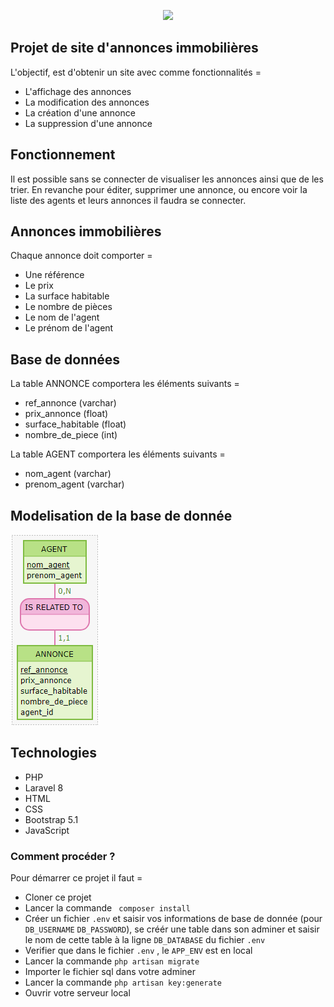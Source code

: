<p align="center"><a href="https://www.3gimmobilier.com/" target="_blank"><img src="https://www.3gimmobilier.com/system/images/commun/rejoignez_nous.gif" width="400"></a></p>



## Projet de site d'annonces immobilières

L'objectif, est d'obtenir un site avec comme fonctionnalités =
- L'affichage des annonces
- La modification des annonces
- La création d'une annonce
- La suppression d'une annonce

## Fonctionnement

Il est possible sans se connecter de visualiser les annonces ainsi que de les trier. 
En revanche pour éditer, supprimer une annonce, ou encore voir la liste des agents et leurs annonces il faudra se connecter.

## Annonces immobilières

Chaque annonce doit comporter =
- Une référence 
- Le prix 
- La surface habitable
- Le nombre de pièces
- Le nom de l'agent 
- Le prénom de l'agent

## Base de données

La table ANNONCE comportera les éléments suivants =
- ref_annonce (varchar)
- prix_annonce (float)
- surface_habitable (float)
- nombre_de_piece (int)

La table AGENT comportera les éléments suivants = 
- nom_agent (varchar)
- prenom_agent (varchar)
  

## Modelisation de la base de donnée

![Screenshot](/Documentation/mocodo.png)

## Technologies 

- PHP
- Laravel 8
- HTML
- CSS
- Bootstrap 5.1
- JavaScript

### Comment procéder ?

Pour démarrer ce projet il faut =
- Cloner ce projet
- Lancer la commande ` composer install`
- Créer un fichier `.env` et saisir vos informations de base de donnée (pour `DB_USERNAME` `DB_PASSWORD`), se créér une table dans son adminer et saisir le nom de cette table à la ligne `DB_DATABASE` du fichier `.env`
- Verifier que dans le fichier `.env` , le `APP_ENV` est en local
- Lancer la commande `php artisan migrate`
- Importer le fichier sql dans votre adminer
- Lancer la commande `php artisan key:generate`
- Ouvrir votre serveur local

